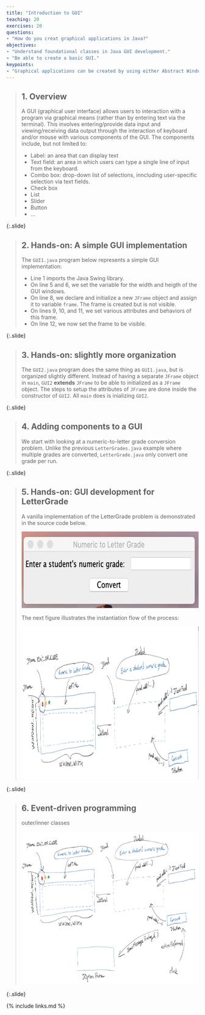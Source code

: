 ```yaml
---
title: "Introduction to GUI"
teaching: 20
exercises: 20
questions:
- "How do you creat graphical applications in Java?"
objectives:
- "Understand foundational classes in Java GUI development."
- "Be able to create a basic GUI."
keypoints:
- "Graphical applications can be created by using either Abstract Windowing Toolkit (AWT) or Swing classes within Java Foundation Classes."
---
```


> ## 1. Overview
>
> A GUI (graphical user interface) allows users to interaction with a program via 
> graphical means (rather than by entering text via the terminal). This involves 
> entering/provide data input and viewing/receiving data output through the interaction 
> of keyboard and/or mouse with various components of the GUI. The components include, 
> but not limited to:
> - Label: an area that can display text
> - Text field: an area in which users can type a single line of input from the keyboard. 
> - Combo box: drop-down list of selections, inncluding user-specific selection via text fields. 
> - Check box
> - List
> - Slider
> - Button
> - ...
>
{:.slide}


> ## 2. Hands-on: A simple GUI implementation
>
> The `GUI1.java` program below represents a simple GUI implementation:
> 
> - Line 1 imports the Java Swing library. 
> - On line 5 and 6, we set the variable for the width and heigth of the GUI windows. 
> - On line 8, we declare and initialize a new `JFrame` object and assign it
> to variable `frame`. The frame is created but is not visible. 
> - On lines 9, 10, and 11, we set various attributes and behaviors of this frame. 
> - On line 12, we now set the frame to be visible. 
>
> <script src="https://gist.github.com/linhbngo/d4dcf56c9d764b7f444e1452fcddc045.js?file=GUI1.java"></script>
>
{:.slide}


> ## 3. Hands-on: slightly more organization
> 
> The `GUI2.java` program does the same thing as `GUI1.java`, but is organized 
> slightly different. Instead of having a separate `JFrame` object in `main`, 
> `GUI2` **extends** `JFrame` to be able to initialized as a `JFrame` object. 
> The steps to setup the attributes of `JFrame` are done inside the constructor 
> of `GUI2`. All `main` does is inializing `GUI2`. 
>
> <script src="https://gist.github.com/linhbngo/d4dcf56c9d764b7f444e1452fcddc045.js?file=GUI2.java"></script>
{:.slide}

> ## 4. Adding components to a GUI
> 
> We start with looking at a numeric-to-letter grade conversion problem. Unlike the
> previous `LetterGrades.java` example where multiple grades are converted, 
> `LetterGrade.java` only convert one grade per run. 
>
> <script src="https://gist.github.com/linhbngo/d4dcf56c9d764b7f444e1452fcddc045.js?file=LetterGrade.java"></script>
>
{:.slide}

> ## 5. Hands-on: GUI development for LetterGrade
> 
> A vanilla implementation of the LetterGrade problem is demonstrated in the source
> code below. 
> 
> <script src="https://gist.github.com/linhbngo/d4dcf56c9d764b7f444e1452fcddc045.js?file=LetterGradeGUI.java"></script>
> 
> <img src="../fig/gui-01/LetterGradeGUI.png" alt="GUI of LetterGradeGUI.java" style="height:200px">
> 
> The next figure illustrates the instantiation flow of the process:
> 
> <img src="../fig/gui-01/LetterGradeGUIdesign.png" alt="Break-down view of LetterGradeGUI components" style="height:400px">
>
{:.slide}

> ## 6. Event-driven programming
> 
> outer/inner classes
> 
> <script src="https://gist.github.com/linhbngo/d4dcf56c9d764b7f444e1452fcddc045.js?file=LetterGradeGUI2.java"></script>
> 
> 
> <img src="../fig/gui-01/LetterGradeGUIoperation.png" alt="Break-down view of LetterGradeGUI components including operations" style="height:400px">
>
{:.slide}

{% include links.md %}
